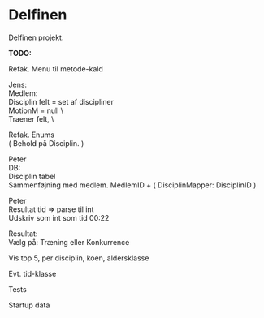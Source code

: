 # Delfinen

Delfinen projekt.


**TODO:**

Refak. Menu til metode-kald

Jens: \
Medlem: \
    Disciplin felt = set af discipliner \
    MotionM = null \   
    Traener felt, \

Refak. Enums \
    ( Behold på Disciplin. )

Peter \
DB: \
Disciplin tabel \
Sammenføjning med medlem.
MedlemID + ( DisciplinMapper: DisciplinID )

Peter \
Resultat tid => parse til int \
    Udskriv som int som tid 00:22

Resultat: \
    Vælg på: Træning eller Konkurrence

Vis top 5, per disciplin, koen, aldersklasse

Evt. tid-klasse

Tests

Startup data